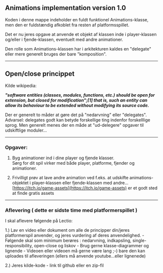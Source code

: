 ## Animations implementation version 1.0

Koden i denne mappe indeholder en fuldt funktionel Animations-klasse, men den er fuldstændig afkoblet fra resten af platformsspillet.

Det er nu jeres opgave at anvende et objekt af klassen inde i player-klassen og/eller i fjende-klassen, eventuelt med andre animationer. 

Den rolle som Animations-klassen har i arkitekturen kaldes en "delegate" eller mere generelt bruges der bare "komposition".

-------------------------------------------------------------------------------------------------------------------------------------------

## Open/close princippet

Kilde wikipedia:

***"software entities (classes, modules, functions, etc.) should be open for extension, but closed for modification";[1] that is, such an entity can allow its behaviour to be extended without modifying its source code.***

Der er generelt to måder at gøre det på "nedarvning" eller "delegates".   
Advarsel: delegates godt kan betyde forskellige ting indenfor forskelllige sprog. Men generelt menes der en måde at "ud-delegere" opgaver til udskiftlige moduler...

-------------------------------------------------------------------------------------------------------------------------------------------

### Opgaver:

1. Byg animationer ind i dine player og fjende klasser.   
Sørg for dit spil virker med både player, platforme, fjender og animationer.

2. Frivilligt prøv at lave andre animation ved f.eks. at udskifte animations-objektet i player-klassen eller fjende-klassen med andre...     
[https://itch.io/game-assets](https://itch.io/game-assets) er et godt sted at finde gratis assets

--------------------------------------------------------------------------------------------------------------------------------------------

### Aflevering ( dette er sidste time med platformerspillet )
I skal aflevere følgende på Lectio:

1.) Lav en video eller dokument om alle de principper din/jeres platformerspil anvender, og jeres vurdering af deres anvendelighed.
    - Følgende skal som minimum berøres : nedarvning, indkapsling, single-responsibility, open-close og liskov
    - Brug gerne klasse-diagrammer og lignende
    - Videoen eller videoen må gerne være lang ;-) bare den kan uploades til afleveringen (ellers må anvende youtube...eller lignenede)

2.) Jeres kilde-kode - link til github eller en zip-fil
